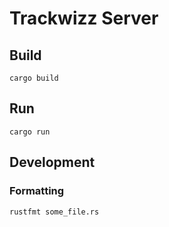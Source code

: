 # Trackwizz Server

## Build

`cargo build`

## Run

`cargo run`

## Development

### Formatting

`rustfmt some_file.rs`
